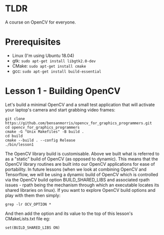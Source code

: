 # TLDR

A course on OpenCV for everyone.

# Prerequisites

- Linux (I'm using Ubuntu 18.04)
- gtk: `sudo apt-get install libgtk2.0-dev`
- CMake: `sudo apt-get install cmake`
- gcc: `sudo apt-get install build-essential`

# Lesson 1 - Building OpenCV
Let's build a minimal OpenCV and a small test application that will activate your laptop's camera and start grabbing video frames:
```
git clone https://github.com/bensanmorris/opencv_for_graphics_programmers.git
cd opencv_for_graphics_programmers
cmake -G "Unix Makefiles" -B build .
cd build
cmake --build . --config Release
./bin/lesson1
```
The OpenCV library build is customisable. Above we built what is referred to as a "static" build of OpenCV (as opposed to dynamic). This means that the OpenCV library routines are built into our OpenCV applications for ease of portability. In future lessons (when we look at combining OpenCV and Tensorflow, we will be using a dynamic build of OpenCV which is controlled via the OpenCV build option BUILD_SHARED_LIBS and associated rpath issues - rpath being the mechanism through which an executable locates its shared libraries on linux). If you want to explore OpenCV build options and play with them then simply:
```
grep -lr OCV_OPTION *
```

And then add the option and its value to the top of this lesson's CMakeLists.txt file eg:
```
set(BUILD_SHARED_LIBS ON)
```
